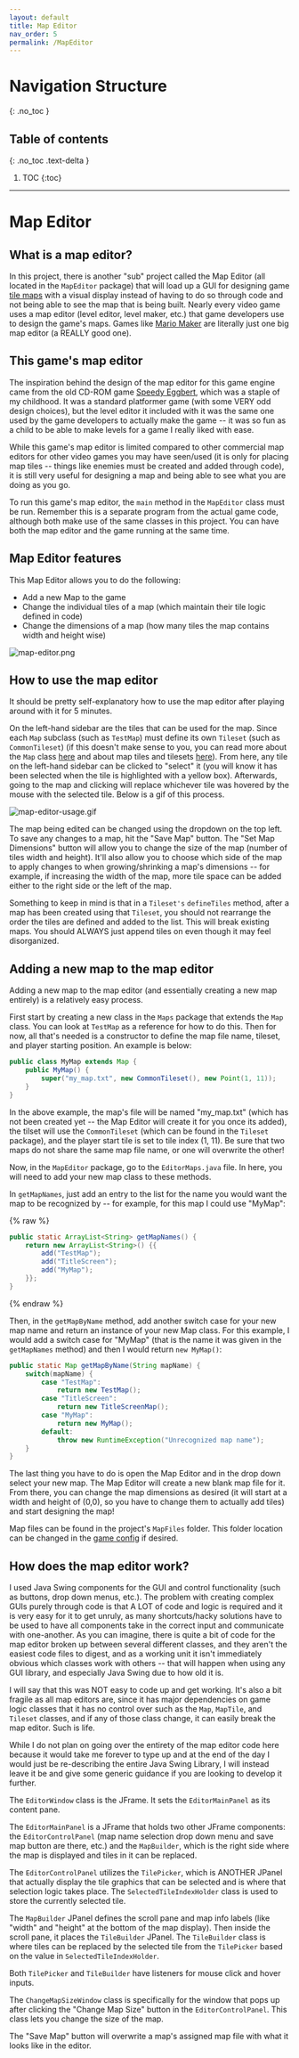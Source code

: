 ```yaml
---
layout: default
title: Map Editor
nav_order: 5
permalink: /MapEditor
---
```


# Navigation Structure
{: .no_toc }

## Table of contents
{: .no_toc .text-delta }

1. TOC
{:toc}

---

# Map Editor

## What is a map editor?

In this project, there is another "sub" project called the Map Editor (all located in the `MapEditor` package) that will load up
a GUI for designing game [tile maps](/GameDetails/Map/MapTilesAndTilesets) with a visual display instead of having to do so through
code and not being able to see the map that is being built. Nearly every video game uses a map editor (level editor, level maker, etc.)
that game developers use to design the game's maps. Games like [Mario Maker](https://www.youtube.com/watch?v=tZ5g5n-6OFg) are literally
just one big map editor (a REALLY good one).

## This game's map editor

The inspiration behind the design of the map editor for this game engine came from the old CD-ROM game [Speedy Eggbert](https://en.wikipedia.org/wiki/Speedy_Eggbert),
which was a staple of my childhood. It was a standard platformer game (with some VERY odd design choices), but the level editor it included with it
was the same one used by the game developers to actually make the game -- it was so fun as a child to be able to make levels
for a game I really liked with ease.

While this game's map editor is limited compared to other commercial map editors for other video games you may have seen/used
(it is only for placing map tiles -- things like enemies must be created and added through code), it is still very useful for designing
a map and being able to see what you are doing as you go.

To run this game's map editor, the `main` method in the `MapEditor` class must be run. Remember this is a separate program
from the actual game code, although both make use of the same classes in this project. You can have both the map editor and the game
running at the same time.

## Map Editor features

This Map Editor allows you to do the following:

- Add a new Map to the game
- Change the individual tiles of a map (which maintain their tile logic defined in code)
- Change the dimensions of a map (how many tiles the map contains width and height wise)

![map-editor.png](../assets/images/map-editor.PNG)

## How to use the map editor

It should be pretty self-explanatory how to use the map editor after playing around with it for 5 minutes. 

On the left-hand sidebar are the tiles that can be used for the map. Since each `Map` subclass (such as `TestMap`) must define
its own `Tileset` (such as `CommonTileset`) (if this doesn't make sense to you, you can read more about the `Map` class [here](/GameDetails/Map) and 
about map tiles and tilesets [here](/GameDetails/Map/MapTilesAndTilesets)). From here, any tile on the left-hand sidebar can be clicked to "select" it
(you will know it has been selected when the tile is highlighted with a yellow box). Afterwards, going to the map and clicking will
replace whichever tile was hovered by the mouse with the selected tile. Below is a gif of this process.

![map-editor-usage.gif](../assets/images/map-editor-usage.gif)

The map being edited can be changed using the dropdown on the top left. To save any changes to a map, hit the "Save Map"
button. The "Set Map Dimensions" button will allow you to change the size of the map (number of tiles width and height). It'll also
allow you to choose which side of the map to apply changes to when growing/shrinking a map's dimensions -- for example, if increasing
the width of the map, more tile space can be added either to the right side or the left of the map.

Something to keep in mind is that in a `Tileset's` `defineTiles` method, after a map has been created using that `Tileset`,
you should not rearrange the order the tiles are defined and added to the list. This will break existing maps. You should ALWAYS
just append tiles on even though it may feel disorganized.

## Adding a new map to the map editor

Adding a new map to the map editor (and essentially creating a new map entirely) is a relatively easy process.

First start by creating a new class in the `Maps` package that extends the `Map` class. You can look at `TestMap` as a reference for how to do this.
Then for now, all that's needed is a constructor to define the map file name, tileset, and player starting position. An example is below:

```java
public class MyMap extends Map {
    public MyMap() {
        super("my_map.txt", new CommonTileset(), new Point(1, 11));
    }
}
```

In the above example, the map's file will be named "my_map.txt" (which has not been created yet -- the Map Editor will create it for you once its added),
the tilset will use the `CommonTileset` (which can be found in the `Tileset` package), and the player start tile is set to tile index (1, 11). Be sure
that two maps do not share the same map file name, or one will overwrite the other!

Now, in the `MapEditor` package, go to the `EditorMaps.java` file. In here, you will need to add your new map class to these methods.

In `getMapNames`, just add an entry to the list for the name you would want the map to be recognized by -- for example, for this map
I could use "MyMap":

{% raw %}
```java
public static ArrayList<String> getMapNames() {
    return new ArrayList<String>() {{
        add("TestMap");
        add("TitleScreen");
        add("MyMap");
    }};
}
```
{% endraw %}

Then, in the `getMapByName` method, add another switch case for your new map name and return an instance of your new Map class.
For this example, I would add a switch case for "MyMap" (that is the name it was given in the `getMapNames` method) and then
I would return `new MyMap()`:

```java
public static Map getMapByName(String mapName) {
    switch(mapName) {
        case "TestMap":
            return new TestMap();
        case "TitleScreen":
            return new TitleScreenMap();
        case "MyMap":
            return new MyMap();
        default:
            throw new RuntimeException("Unrecognized map name");
    }
}
```

The last thing you have to do is open the Map Editor and in the drop down select your new map. The Map Editor will create a new
blank map file for it. From there, you can change the map dimensions as desired (it will start at a width and height of (0,0), so
you have to change them to actually add tiles) and start designing the map! 

Map files can be found in the project's `MapFiles` folder. This folder location can be changed in the [game config](/GameEngine/Config) if desired.

## How does the map editor work?

I used Java Swing components for the GUI and control functionality (such as buttons, drop down menus, etc.).
The problem with creating complex GUIs purely through code is that A LOT of code and logic is required and it is very easy for it
to get unruly, as many shortcuts/hacky solutions have to be used to have all components take in the correct input and communicate with one-another.
As you can imagine, there is quite a bit of code for the map editor broken up between several different classes, and they aren't
the easiest code files to digest, and as a working unit it isn't immediately obvious which classes work with others -- that will happen
when using any GUI library, and especially Java Swing due to how old it is. 

I will say that this was NOT easy to code up and get working. It's also a bit fragile as all map editors are, 
since it has major dependencies on game logic classes that it has no control over such as the `Map`, `MapTile`, and `Tileset` classes,
and if any of those class change, it can easily break the map editor. Such is life.

While I do not plan on going over the entirety of the map editor code here because it would take me forever to type up and at the end of the day
I would just be re-describing the entire Java Swing Library, I will instead leave it be and give some generic guidance if you are looking
to develop it further.

The `EditorWindow` class is the JFrame. It sets the `EditorMainPanel` as its content pane.

The `EditorMainPanel` is a JFrame that holds two other JFrame components: the `EditorControlPanel` (map name selection drop down menu and
save map button are there, etc.) and the `MapBuilder`, which is the right side where the map is displayed
and tiles in it can be replaced.

The `EditorControlPanel` utilizes the `TilePicker`, which is ANOTHER JPanel that actually display the tile graphics that can be selected and is where
that selection logic takes place. The `SelectedTileIndexHolder` class is used to store the currently selected tile.

The `MapBuilder` JPanel defines the scroll pane and map info labels (like "width" and "height" at the bottom of the map display).
Then inside the scroll pane, it places the `TileBuilder` JPanel. The `TileBuilder` class is where tiles can be replaced
by the selected tile from the `TilePicker` based on the value in `SelectedTileIndexHolder`.

Both `TilePicker` and `TileBuilder` have listeners for mouse click and hover inputs.

The `ChangeMapSizeWindow` class is specifically for the window that pops up after clicking the "Change Map Size" button
in the `EditorControlPanel`. This class lets you change the size of the map.

The "Save Map" button will overwrite a map's assigned map file with what it looks like in the editor.

